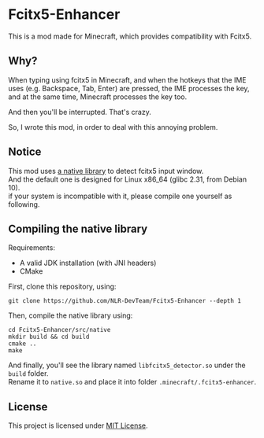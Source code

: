 # Fcitx5-Enhancer

This is a mod made for Minecraft, which provides compatibility with Fcitx5.

## Why?

When typing using fcitx5 in Minecraft, and when the hotkeys that the IME uses (e.g. Backspace, Tab, Enter) are pressed,
the IME processes the key, and at the same time, Minecraft processes the key too.

And then you'll be interrupted. That's crazy.

So, I wrote this mod, in order to deal with this annoying problem.

## Notice

This mod uses [a native library](/src/native/) to detect fcitx5 input window.  
And the default one is designed for Linux x86_64 (glibc 2.31, from Debian 10).  
if your system is incompatible with it, please compile one yourself as following.

## Compiling the native library

Requirements:
 - A valid JDK installation (with JNI headers)
 - CMake

First, clone this repository, using:
```shell
git clone https://github.com/NLR-DevTeam/Fcitx5-Enhancer --depth 1
```

Then, compile the native library using:
```shell
cd Fcitx5-Enhancer/src/native
mkdir build && cd build
cmake ..
make
```

And finally, you'll see the library named `libfcitx5_detector.so` under the `build` folder.  
Rename it to `native.so` and place it into folder `.minecraft/.fcitx5-enhancer`.

## License
This project is licensed under [MIT License](/LICENSE.txt).
